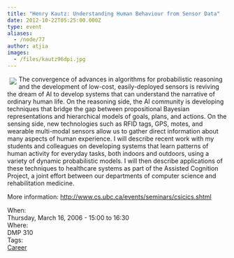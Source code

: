 ```yaml
---
title: "Henry Kautz: Understanding Human Behaviour from Sensor Data"
date: 2012-10-22T05:25:00.000Z
type: event
aliases:
  - /node/77
author: atjia
images:
  - /files/kautz96dpi.jpg
---
```


<div class="field field-name-body field-type-text-with-summary field-label-hidden"><div class="field-items"><div class="field-item even"><p><img src="/files/kautz96dpi.jpg" align="left" vspace="5" hspace="5">The convergence of advances in algorithms for probabilistic reasoning and the development of low-cost, easily-deployed sensors is reviving the dream of AI to develop systems that can understand the narrative of ordinary human life. On the reasoning side, the AI community is developing techniques that bridge the gap between propositional Bayesian representations and hierarchical models of goals, plans, and actions. On the sensing side, new technologies such as RFID tags, GPS, motes, and wearable multi-modal sensors allow us to gather direct information about many aspects of human experience. I will describe recent work with my students and colleagues on developing systems that learn patterns of human activity for everyday tasks, both indoors and outdoors, using a variety of dynamic probabilistic models. I will then describe applications of these techniques to healthcare systems as part of the Assisted Cognition Project, a joint effort between our departments of computer science and rehabilitation medicine. </p>
<p>More information: <a href="http://www.cs.ubc.ca/events/seminars/csicics.shtml">http://www.cs.ubc.ca/events/seminars/csicics.shtml</a></p>
<!--break--></div></div></div><div class="field field-name-field-dates field-type-datetime field-label-above"><div class="field-label">When:&#xA0;</div><div class="field-items"><div class="field-item even"><span class="date-display-single">Thursday, March 16, 2006 - <span class="date-display-range"><span class="date-display-start">15:00</span> to <span class="date-display-end">16:30</span></span></span></div></div></div><div class="field field-name-field-location field-type-text field-label-above"><div class="field-label">Where:&#xA0;</div><div class="field-items"><div class="field-item even">DMP 310</div></div></div>    <footer>
    <div class="field field-name-field-tags field-type-taxonomy-term-reference field-label-above"><div class="field-label">Tags:&#xA0;</div><div class="field-items"><div class="field-item even"><a href="/career">Career</a></div></div></div>      </footer>